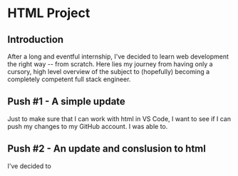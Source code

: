 # HTML Project

## Introduction
After a long and eventful internship, I've decided to learn web development the right 
way -- from scratch. Here lies my journey from having only a cursory, high level 
overview of the subject to (hopefully) becoming a completely competent full stack 
engineer.

## Push #1 - A simple update

Just to make sure that I can work with html in VS Code, I want to see if I can push my changes to my GitHub account. I was able to. 

## Push #2 - An update and conslusion to html

I've decided to 